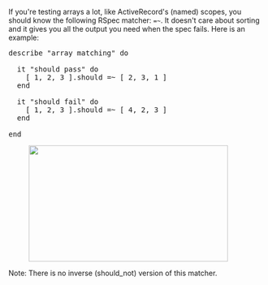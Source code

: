 If you're testing arrays a lot, like ActiveRecord's (named) scopes, you should know the following RSpec matcher: `=~`. It doesn't care about sorting and it gives you all the output you need when the spec fails. Here is an example:

<pre class="ir_black">
describe <span class="rubyStringDelimiter">&quot;</span><span class="String">array matching</span><span class="rubyStringDelimiter">&quot;</span> <span class="rubyControl">do</span>

  it <span class="rubyStringDelimiter">&quot;</span><span class="String">should pass</span><span class="rubyStringDelimiter">&quot;</span> <span class="rubyControl">do</span>
    [ <span class="Number">1</span>, <span class="Number">2</span>, <span class="Number">3</span> ].should =~ [ <span class="Number">2</span>, <span class="Number">3</span>, <span class="Number">1</span> ]
  <span class="rubyControl">end</span>

  it <span class="rubyStringDelimiter">&quot;</span><span class="String">should fail</span><span class="rubyStringDelimiter">&quot;</span> <span class="rubyControl">do</span>
    [ <span class="Number">1</span>, <span class="Number">2</span>, <span class="Number">3</span> ].should =~ [ <span class="Number">4</span>, <span class="Number">2</span>, <span class="Number">3</span> ]
  <span class="rubyControl">end</span>

<span class="rubyControl">end</span>
</pre>

<figure class="ir_black"><img src="/rspec-array-matcher-result.png" alt="" title="rspec array matcher result" width="392" height="229"></figure>

Note: There is no inverse (should_not) version of this matcher.
